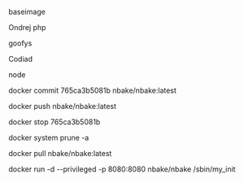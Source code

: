
baseimage

Ondrej
php

goofys

Codiad

node


docker commit 765ca3b5081b nbake/nbake:latest

docker push nbake/nbake:latest

docker stop 765ca3b5081b

docker system prune -a

docker pull nbake/nbake:latest

docker run -d --privileged -p 8080:8080 nbake/nbake /sbin/my_init
